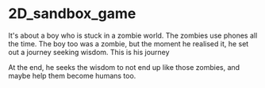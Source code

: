 # 2D_sandbox_game
It's about a boy who is stuck in a zombie world. 
The zombies use phones all the time. 
The boy too was a zombie, but the moment he realised it, he set out a journey seeking wisdom. 
This is his journey

At the end, he seeks the wisdom to not end up like those zombies,
and maybe help them become humans too.
